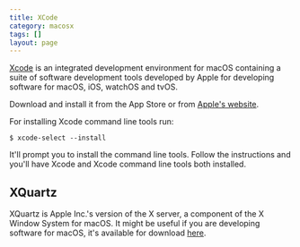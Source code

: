 ```yaml
---
title: XCode
category: macosx
tags: []
layout: page
---
```


[Xcode](https://developer.apple.com/xcode/) is an integrated development environment for macOS containing a suite of software development tools developed by Apple for developing software for macOS, iOS, watchOS and tvOS.

Download and install it from the App Store or from [Apple's website](https://developer.apple.com/xcode/).

For installing Xcode command line tools run:

```
$ xcode-select --install
```

It'll prompt you to install the command line tools. Follow the instructions and you'll have Xcode and Xcode command line tools both installed.

## XQuartz

XQuartz is Apple Inc.'s version of the X server, a component of the X Window System for macOS. It might be useful if you are developing software for macOS, it's available for download [here](http://xquartz.macosforge.org/landing/).

